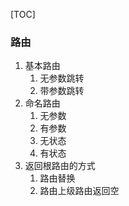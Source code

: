 [TOC]

### 路由

1. 基本路由
   1. 无参数跳转
   2. 带参数跳转
2. 命名路由
   1. 无参数
   2. 有参数
   3. 无状态
   4. 有状态
3. 返回根路由的方式
   1. 路由替换
   2. 路由上级路由返回空

